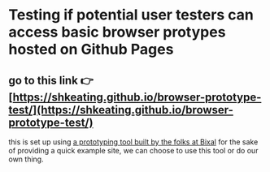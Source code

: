 # Testing if potential user testers can access basic browser protypes hosted on Github Pages

##  go to this link 👉 [https://shkeating.github.io/browser-prototype-test/](https://shkeating.github.io/browser-prototype-test/)

this is set up using [a prototyping tool built by the folks at Bixal](https://github.com/Bixal/uswds-screener-prototyping-tool) for the sake of providing a quick example site, we can choose to use this tool or do our own thing.

